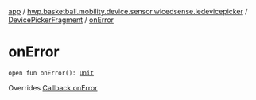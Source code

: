 [app](../../index.md) / [hwp.basketball.mobility.device.sensor.wicedsense.ledevicepicker](../index.md) / [DevicePickerFragment](index.md) / [onError](.)

# onError

`open fun onError(): `[`Unit`](https://kotlinlang.org/api/latest/jvm/stdlib/kotlin/-unit/index.html)

Overrides [Callback.onError](../-device-list-fragment/-callback/on-error.md)

